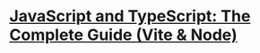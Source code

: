 # [JavaScript and TypeScript: The Complete Guide (Vite & Node)](https://www.udemy.com/course/javascript-and-typescript/?referralCode=443C51EE96A94136C86F)
